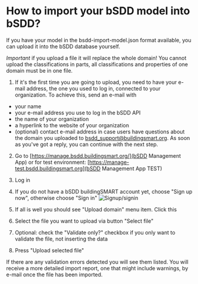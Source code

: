 # How to import your bSDD model into bSDD?

If you have your model in the bsdd-import-model.json format available, you can upload it into the bSDD database yourself.

*Important* if you upload a file it will replace the whole domain! You cannot upload the classifications in parts, all classifications and properties of one domain must be in one file.

1. If it's the first time you are going to upload, you need to have your e-mail address, the one you used to log in, connected to your organization. To achieve this, send an e-mail with
- your name
- your e-mail address you use to log in the bSDD API
- the name of your organization
- a hyperlink to the website of your organization
- (optional) contact e-mail address in case users have questions about the domain you uploaded
to bsdd_support@buildingsmart.org.
As soon as you've got a reply, you can continue with the next step.

2. Go to [https://manage.bsdd.buildingsmart.org/](bSDD Management App)
or for test environment: [https://manage-test.bsdd.buildingsmart.org](bSDD Management App TEST)

3. Log in

4. If you do not have a bSDD buildingSMART account yet, choose "Sign up now", otherwise choose "Sign in"
![Signup/signin](https://raw.githubusercontent.com/buildingSMART/bSDD/master/Model/Import%20Model/doc_images/Screenshot_03_signupsignin.png)

5. If all is well you should see "Upload domain" menu item. Click this

6. Select the file you want to upload via button "Select file"

7. Optional: check the "Validate only?" checkbox if you only want to validate the file, not inserting the data

8. Press "Upload selected file"

If there are any validation errors detected you will see them listed. You will receive a more detailed import report, one that might include warnings, by e-mail once the file has been imported.

